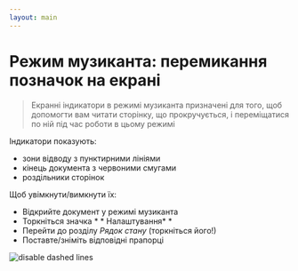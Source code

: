 ```yaml
---
layout: main
---
```


# Режим музиканта: перемикання позначок на екрані

> Екранні індикатори в режимі музиканта призначені для того, щоб допомогти вам читати сторінку, що прокручується, і переміщатися по ній під час роботи в цьому режимі

Індикатори показують:

- зони відводу з пунктирними лініями
- кінець документа з червоними смугами
- роздільники сторінок

Щоб увімкнути/вимкнути їх:

* Відкрийте документ у режимі музиканта
* Торкніться значка * * Налаштування* * 
* Перейти до розділу _Рядок стану_ (торкніться його!)
* Поставте/зніміть відповідні прапорці


![disable dashed lines](1.png)
